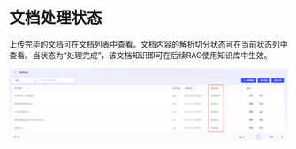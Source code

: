 # 文档处理状态

上传完毕的文档可在文档列表中查看。文档内容的解析切分状态可在当前状态列中查看。当状态为“处理完成”，该文档知识即可在后续RAG使用知识库中生效。

![image-20250725145304730](assets/image-20250725145304730.png)